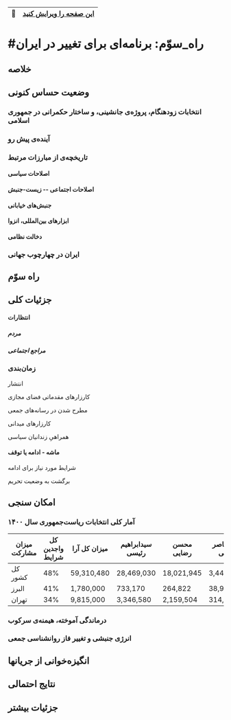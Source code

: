<div style="text-align: right"> 

| :memo:        | [این صفحه را ویرایش کنید](https://github.com/peymanr/thirdway/edit/main/README.md)|
|---------------|:------------------------|

</div>

# #راه_سوّم: برنامه‌ای برای تغییر در ایران

## خلاصه

## وضعیت حساس کنونی

### انتخابات زودهنگام، پروژه‌ی جانشینی، و ساختار حکمرانی در جمهوری اسلامی

### آینده‌ی پیش رو

### تاریخچه‌ی از مبارزات مرتبط

#### اصلاحات سیاسی
#### اصلاحات اجتماعی -- زیست-جنبش 
#### جنبش‌های خیابانی
#### ابزارهای بین‌المللی، انزوا
#### دخالت نظامی
### ایران در چهارچوب جهانی


## راه سوّم

## جزئیات کلی

#### انتظارات

##### مردم 

##### مراجع اجتماعی

### زمان‌بندی

انتشار

کارزارهای مقدماتی فضای مجازی

مطرح شدن در رسانه‌های جمعی

کارزارهای میدانی

همراهیِ زندانیان سیاسی

#### ماشه - ادامه یا توقف

شرایط مورد نیاز برای ادامه

برگشت به وضعیت تحریم


## امکان سنجی
### آمار کلی انتخابات ریاست‌جمهوری سال ۱۴۰۰
| میزان مشارکت | کل واجدین شرایط | میزان کل آرا | سیدابراهیم رئیسی | محسن رضایی | عبدالناصر همتی | امیرحسین قاضی‌زاده | آرای باطله |
|--------------|------------------|--------------|-------------------|------------|-----------------|---------------------|-------------|
| کل کشور      | 48%              | 59,310,480   | 28,469,030        | 18,021,945 | 3,440,845       | 2,433,300           | 1,003,650   | 3,569,290   |
| البرز        | 41%              | 1,780,000    | 733,170           | 264,822    | 38,946          | 32,801              | 21,188      | 375,413     |
| تهران        | 34%              | 9,815,000    | 3,346,580         | 2,159,504  | 314,772         | 395,211             | 178,252     | 298,841     |


### درماندگی آموخته، هیمنه‌ی سرکوب

### انرژی جنبشی و تغییر فاز روانشناسی جمعی 

## انگیزه‌خوانی از جریانها

## نتایج احتمالی

## جزئیات بیشتر




